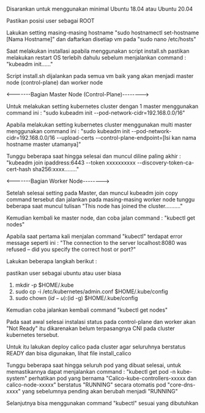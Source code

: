 Disarankan untuk menggunakan minimal Ubuntu 18.04 atau Ubuntu 20.04

Pastikan posisi user sebagai ROOT

Lakukan setting masing-masing hostname "sudo hostnamectl set-hostname [Nama Hostname]" dan daftarkan disetiap vm pada "sudo nano /etc/hosts"

Saat melakukan installasi apabila menggunakan script install.sh pastikan melakukan restart OS terlebih dahulu sebelum menjalankan 
command : "kubeadm init......"

Script install.sh dijalankan pada semua vm baik yang akan menjadi master node (control-plane) dan worker node

<-------Bagian Master Node (Control-Plane)-------->

Untuk melakukan setting kubernetes cluster dengan 1 master menggunakan command ini :
"sudo kubeadm init --pod-network-cidr=192.168.0.0/16"

Apabila melakukan setting kubernetes cluster menggunakan multi master menggunakan command ini :
"sudo kubeadm init --pod-network-cidr=192.168.0.0/16 --upload-certs --control-plane-endpoint=[Isi kan nama hostname master utamanya]"

Tunggu beberapa saat hingga selesai dan muncul diline paling akhir :
"kubeadm join ipaddress:6443 --token xxxxxxxxxx --discovery-token-ca-cert-hash sha256:xxxx........"

<-------Bagian Worker Node-------->

Setelah selesai setting pada Master, dan muncul kubeadm join copy command tersebut dan jalankan pada masing-masing worker node
tunggu beberapa saat muncul tulisan "This node has joined the cluster.........."

Kemudian kembali ke master node, dan coba jalan command : "kubectl get nodes"

Apabila saat pertama kali menjalan command "kubectl" terdapat error message seperti ini :
"The connection to the server localhost:8080 was refused – did you specify the correct host or port?"

Lakukan beberapa langkah berikut :

pastikan user sebagai ubuntu atau user biasa
1. mkdir -p $HOME/.kube
2. sudo cp -i /etc/kubernetes/admin.conf $HOME/.kube/config
3. sudo chown $(id -u):$(id -g) $HOME/.kube/config

Kemudian coba jalankan kembali command "kubectl get nodes"

Pada saat awal selesai instalasi status pada control-plane dan worker akan "Not Ready" itu dikarenakan belum terpasangnya CNI pada cluster kubernetes tersebut.

Untuk itu lakukan deploy calico pada cluster agar seluruhnya berstatus READY dan bisa digunakan, lihat file install_calico

Tunggu beberapa saat hingga seluruh pod yang dibuat selesai, untuk memastikannya dapat menjalankan command :
"kubectl get pod -n kube-system" perhatikan pod yang bernama "Calico-kube-controllers-xxxxx dan calico-node-xxxxx" berstatus "RUNNING"
secara otomatis pod "core-dns-xxxx" yang sebelumnya pending akan berubah menjadi "RUNNING"

Selanjutnya bisa menggunakan command "kubectl" sesuai yang dibutuhkan
